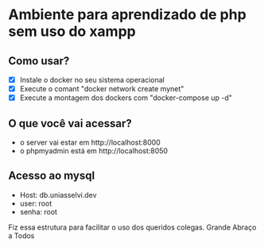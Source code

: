 # Ambiente para aprendizado de php sem uso do xampp
## Como usar?
- [x] Instale o docker no seu sistema operacional
- [x] Execute o comant "docker network create mynet"
- [X] Execute a montagem dos dockers com "docker-compose up -d"
## O que você vai acessar?
- o server vai estar em http://localhost:8000
- o phpmyadmin está em http://localhost:8050
## Acesso ao mysql
- Host: db.uniasselvi.dev
- user: root
- senha: root

Fiz essa estrutura para facilitar o uso dos queridos colegas. Grande Abraço a Todos
